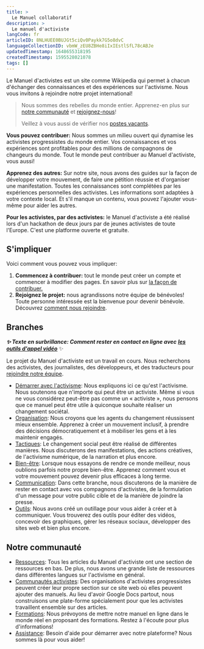 ```yaml
---
title: >
  Le Manuel collaboratif
description: >
  Le manuel d'activiste
langCode: fr
articleID: 8NLHUEE0BUJGt5ciQv0Paykk7G5o8dvC
languageCollectionID: vbmW_zEU8ZBHe8iIxIEstlSfL78cABJe
updatedTimestamp: 1648655318195
createdTimestamp: 1595528021078
tags: []
---
```


Le Manuel d'activistes est un site comme Wikipedia qui permet à chacun d'échanger des connaissances et des expériences sur l'activisme. Nous vous invitons à rejoindre notre projet international!

> Nous sommes des rebelles du monde entier. Apprenez-en plus sur [notre communauté](/about) et [rejoignez-nous](/join)!
> 
> Veillez à vous aussi de vérifier nos [postes vacants](/vacancies).

**Vous pouvez contribuer:** Nous sommes un milieu ouvert qui dynamise les activistes progressistes du monde entier. Vos connaissances et vos expériences sont profitables pour des millions de compagnons de changeurs du monde. Tout le monde peut contribuer au Manuel d'activiste, vous aussi!

**Apprenez des autres:** Sur notre site, nous avons des guides sur la façon de développer votre mouvement, de faire une pétition réussie et d'organiser une manifestation. Toutes les connaissances sont complétées par les expériences personnelles des activistes. Les informations sont adaptées à votre contexte local. Et s'il manque un contenu, vous pouvez l'ajouter vous-même pour aider les autres.

  
**Pour les activistes, par des activistes:** le Manuel d'activiste a été réalisé lors d'un hackathon de deux jours par de jeunes activistes de toute l'Europe. C'est une platforme ouverte et gratuite.

<div></div>

## S'impliquer

  
Voici comment vous pouvez vous impliquer:

1.  **Commencez à contribuer:** tout le monde peut créer un compte et commencer à modifier des pages. En savoir plus sur [la façon de contribuer.](/contribute)
2.  **Rejoignez le projet:** nous agrandissons notre équipe de bénévoles!  
    Toute personne intéressée est la bienvenue pour devenir bénévole. Découvrez [comment nous rejoindre](/join).

## Branches

_**✨ Texte en surbrillance: Comment rester en contact en ligne avec**_ [_**les outils d'appel vidéo**_](/tools/video-calling) ✨

Le projet du Manuel d'activiste est un travail en cours. Nous recherchons des activistes, des journalistes, des développeurs, et des traducteurs pour [rejoindre notre équipe](/join).

-   [Démarrer avec l'activisme](/getting-started): Nous expliquons ici ce qu'est l'activisme. Nous soutenons que n'importe qui peut être un activiste. Même si vous ne vous considérez peut-être pas comme un « activiste », nous pensons que ce manuel peut être utile à quiconque souhaite réaliser un changement sociétal.
-   [Organisation](/organising): Nous croyons que les agents du changement réussissent mieux ensemble. Apprenez à créer un mouvement inclusif, à prendre des décisions démocratiquement et à mobiliser les gens et à les maintenir engagés.
-   [Tactiques](/tactics): Le changement social peut être réalisé de différentes manières. Nous discuterons des manifestations, des actions créatives, de l'activisme numérique, de la narration et plus encore.
-   [Bien-être](/wellbeing): Lorsque nous essayons de rendre ce monde meilleur, nous oublions parfois notre propre bien-être. Apprenez comment vous et votre mouvement pouvez devenir plus efficaces à long terme.
-   [Communication](/communication): Dans cette branche, nous discuterons de la manière de rester en contact avec vos compagnons d'activistes, de la formulation d'un message pour votre public cible et de la manière de joindre la presse.
-   [Outils](/tools): Nous avons créé un outillage pour vous aider à créer et à communiquer. Vous trouverez des outils pour éditer des vidéos, concevoir des graphiques, gérer les réseaux sociaux, développer des sites web et bien plus encore.

## Notre communauté

-   [Ressources](/resources): Tous les articles du Manuel d'activiste ont une section de ressources en bas. De plus, nous avons une grande liste de ressources dans différentes langues sur l'activisme en général.
-   [Communautés activistes](/communities): Des organisations d'activistes progressistes peuvent créer leur propre section sur ce site web où elles peuvent ajouter des manuels. Au lieu d'avoir Google Docs partout, nous construisons une plate-forme spécialement pour que les activistes travaillent ensemble sur des articles.
-   [Formations](/trainings): Nous prévoyons de mettre notre manuel en ligne dans le monde réel en proposant des formations. Restez à l'écoute pour plus d'informations!
-   [Assistance](/support): Besoin d'aide pour démarrer avec notre plateforme? Nous sommes là pour vous aider!